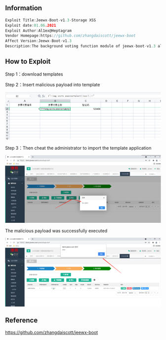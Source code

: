 ## Information

```c
Exploit Title:Jeewx-Boot-v1.3-Storage XSS
Exploit date:01.06.2021
Exploit Author:Al1ex@Heptagram
Vendor Homepage:https://github.com/zhangdaiscott/jeewx-boot
Affect Version:Jeewx-Boot-v1.3
Description:The background voting function module of jeewx-boot-v1.3 allows users to import data through templates, but does not filter the data strictly. An attacker can construct an excel with massive data and insert a malicious payload, and then cheat the administrator to import the Excel to trigger malicious XSS code.
```

## How to Exploit

Step 1：download templates

Step 2：Insert malicious payload into template

![img](img/1.png)

Step 3：Then cheat the administrator to import the template application

![img](img/2.png)

The malicious payload was successfully executed

![img](img/3.png)

## Reference

https://github.com/zhangdaiscott/jeewx-boot

